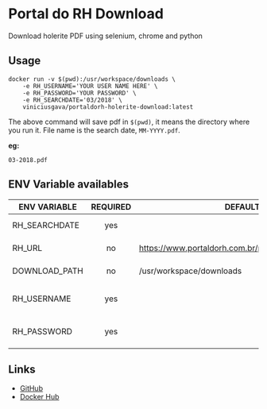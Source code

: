 # Portal do RH Download
Download holerite PDF using selenium, chrome and python
## Usage
```
docker run -v $(pwd):/usr/workspace/downloads \
    -e RH_USERNAME='YOUR USER NAME HERE' \
    -e RH_PASSWORD='YOUR PASSWORD' \
    -e RH_SEARCHDATE='03/2018' \
    viniciusgava/portaldorh-holerite-download:latest
```
The above command will save pdf in ``$(pwd)``, it means the directory where you run it.
File name is the search date, ``MM-YYYY.pdf``.

**eg:**

``03-2018.pdf``
 
## ENV Variable availables

| ENV VARIABLE     | REQUIRED | DEFAULT VALUE                                                 | DESCRIPTION                |
| ---------------- |:--------:|---------------------------------------------------------------|----------------------------|
| RH_SEARCHDATE    | yes      |                                                               | Search date. eg(03/2018)   |
| RH_URL           | no       | https://www.portaldorh.com.br/portal_rckt/Auto_Principal.aspx | Portal do RH login page    |
| DOWNLOAD_PATH    | no       | /usr/workspace/downloads                                      | Where files will be saved. |
| RH_USERNAME      | yes      |                                                               | Your username to login     |
| RH_PASSWORD      | yes      |                                                               | Your password to login     |

## Links
- [GitHub](https://github.com/viniciusgava/portaldorh-holerite-download)
- [Docker Hub](https://hub.docker.com/r/viniciusgava/portaldorh-holerite-download/)